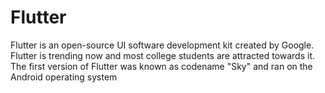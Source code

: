 # Flutter 
Flutter is an open-source UI software development kit created by Google. 
Flutter is trending now and most college students are attracted towards it.
 The first version of Flutter was known as codename "Sky" and ran on the Android operating system
